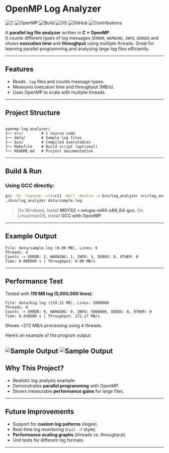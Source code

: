 
# OpenMP Log Analyzer
![C](https://img.shields.io/badge/language-C-blue?logo=c)
![OpenMP](https://img.shields.io/badge/OpenMP-Parallel%20Computing-yellow)
![Build](https://img.shields.io/badge/build-Makefile-green)
![OS](https://img.shields.io/badge/OS-Linux%20%7C%20Windows-lightgrey)
![GitHub](https://img.shields.io/badge/version-1.0-brightgreen)
![Contributions](https://img.shields.io/badge/contributions-welcome-orange)

A **parallel log file analyzer** written in **C + OpenMP**.  
It counts different types of log messages (`ERROR`, `WARNING`, `INFO`, `DEBUG`) and shows **execution time** and **throughput** using multiple threads. Great for learning parallel programming and analyzing large log files efficiently.

---

## Features
- Reads `.log` files and counts message types.  
- Measures execution time and throughput (MB/s).  
- Uses OpenMP to scale with multiple threads.  

---

## Project Structure
```

openmp-log-analyzer/
├── src/        # C source code
├── data/       # Sample log files
├── bin/        # Compiled executables
├── Makefile    # Build script (optional)
└── README.md   # Project documentation

````

---

## Build & Run
### Using GCC directly:
```bash
gcc -O3 -fopenmp -std=c11 -Wall -Wextra -o bin/log_analyzer src/log_analyzer.c
./bin/log_analyzer data/sample.log
````

> On Windows, install **MSYS2 + mingw-w64-x86\_64-gcc**.
> On Linux/macOS, install **GCC with OpenMP**.

---

## Example Output

```
File: data/sample.log (0.00 MB), Lines: 6
Threads: 4
Counts -> ERROR: 2, WARNING: 1, INFO: 3, DEBUG: 0, OTHER: 0
Time: 0.000000 s | Throughput: 0.00 MB/s
```

---

## Performance Test

Tested with **119 MB log (5,000,000 lines)**:

```
File: data/big.log (119.21 MB), Lines: 5000000
Threads: 4
Counts -> ERROR: 0, WARNING: 0, INFO: 5000000, DEBUG: 0, OTHER: 0
Time: 0.438000 s | Throughput: 272.17 MB/s
```

Shows \~272 MB/s processing using 4 threads.

Here’s an example of the program output:

![Sample Output](data/performance_throughput.png)
![Sample Output](data/performance_time.png)
---

## Why This Project?

* Realistic log analysis example.
* Demonstrates **parallel programming** with OpenMP.
* Shows measurable **performance gains** for large files.

---

## Future Improvements

* Support for **custom log patterns** (regex).
* Real-time log monitoring (`tail -f` style).
* **Performance scaling graphs** (threads vs. throughput).
* Unit tests for different log formats.
---



